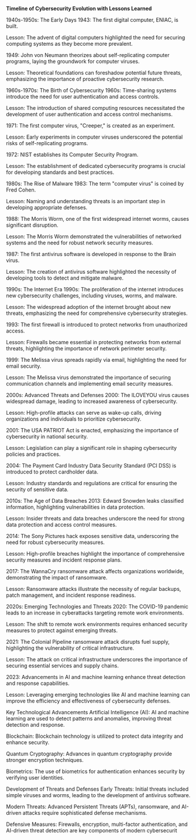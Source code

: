 **Timeline of Cybersecurity Evolution with Lessons Learned**

1940s-1950s: The Early Days
1943: The first digital computer, ENIAC, is built.

Lesson: The advent of digital computers highlighted the need for securing computing systems as they become more prevalent.

1949: John von Neumann theorizes about self-replicating computer programs, laying the groundwork for computer viruses.

Lesson: Theoretical foundations can foreshadow potential future threats, emphasizing the importance of proactive cybersecurity research.

1960s-1970s: The Birth of Cybersecurity
1960s: Time-sharing systems introduce the need for user authentication and access controls.

Lesson: The introduction of shared computing resources necessitated the development of user authentication and access control mechanisms.

1971: The first computer virus, "Creeper," is created as an experiment.

Lesson: Early experiments in computer viruses underscored the potential risks of self-replicating programs.

1972: NIST establishes its Computer Security Program.

Lesson: The establishment of dedicated cybersecurity programs is crucial for developing standards and best practices.

1980s: The Rise of Malware
1983: The term "computer virus" is coined by Fred Cohen.

Lesson: Naming and understanding threats is an important step in developing appropriate defenses.

1988: The Morris Worm, one of the first widespread internet worms, causes significant disruption.

Lesson: The Morris Worm demonstrated the vulnerabilities of networked systems and the need for robust network security measures.

1987: The first antivirus software is developed in response to the Brain virus.

Lesson: The creation of antivirus software highlighted the necessity of developing tools to detect and mitigate malware.

1990s: The Internet Era
1990s: The proliferation of the internet introduces new cybersecurity challenges, including viruses, worms, and malware.

Lesson: The widespread adoption of the internet brought about new threats, emphasizing the need for comprehensive cybersecurity strategies.

1993: The first firewall is introduced to protect networks from unauthorized access.

Lesson: Firewalls became essential in protecting networks from external threats, highlighting the importance of network perimeter security.

1999: The Melissa virus spreads rapidly via email, highlighting the need for email security.

Lesson: The Melissa virus demonstrated the importance of securing communication channels and implementing email security measures.

2000s: Advanced Threats and Defenses
2000: The ILOVEYOU virus causes widespread damage, leading to increased awareness of cybersecurity.

Lesson: High-profile attacks can serve as wake-up calls, driving organizations and individuals to prioritize cybersecurity.

2001: The USA PATRIOT Act is enacted, emphasizing the importance of cybersecurity in national security.

Lesson: Legislation can play a significant role in shaping cybersecurity policies and practices.

2004: The Payment Card Industry Data Security Standard (PCI DSS) is introduced to protect cardholder data.

Lesson: Industry standards and regulations are critical for ensuring the security of sensitive data.

2010s: The Age of Data Breaches
2013: Edward Snowden leaks classified information, highlighting vulnerabilities in data protection.

Lesson: Insider threats and data breaches underscore the need for strong data protection and access control measures.

2014: The Sony Pictures hack exposes sensitive data, underscoring the need for robust cybersecurity measures.

Lesson: High-profile breaches highlight the importance of comprehensive security measures and incident response plans.

2017: The WannaCry ransomware attack affects organizations worldwide, demonstrating the impact of ransomware.

Lesson: Ransomware attacks illustrate the necessity of regular backups, patch management, and incident response readiness.

2020s: Emerging Technologies and Threats
2020: The COVID-19 pandemic leads to an increase in cyberattacks targeting remote work environments.

Lesson: The shift to remote work environments requires enhanced security measures to protect against emerging threats.

2021: The Colonial Pipeline ransomware attack disrupts fuel supply, highlighting the vulnerability of critical infrastructure.

Lesson: The attack on critical infrastructure underscores the importance of securing essential services and supply chains.

2023: Advancements in AI and machine learning enhance threat detection and response capabilities.

Lesson: Leveraging emerging technologies like AI and machine learning can improve the efficiency and effectiveness of cybersecurity defenses.

Key Technological Advancements
Artificial Intelligence (AI): AI and machine learning are used to detect patterns and anomalies, improving threat detection and response.

Blockchain: Blockchain technology is utilized to protect data integrity and enhance security.

Quantum Cryptography: Advances in quantum cryptography provide stronger encryption techniques.

Biometrics: The use of biometrics for authentication enhances security by verifying user identities.

Development of Threats and Defenses
Early Threats: Initial threats included simple viruses and worms, leading to the development of antivirus software.

Modern Threats: Advanced Persistent Threats (APTs), ransomware, and AI-driven attacks require sophisticated defense mechanisms.

Defensive Measures: Firewalls, encryption, multi-factor authentication, and AI-driven threat detection are key components of modern cybersecurit
